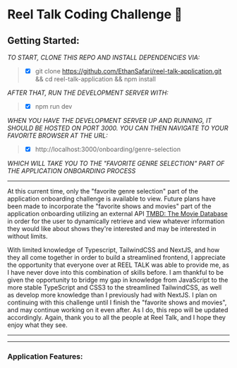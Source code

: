 # Reel Talk Coding Challenge 🎥

## Getting Started:

_TO START, CLONE THIS REPO AND INSTALL DEPENDENCIES VIA:_

> - [x] git clone https://github.com/EthanSafari/reel-talk-application.git && cd reel-talk-application && npm install

_AFTER THAT, RUN THE DEVELOPMENT SERVER WITH:_

> - [x] npm run dev

_WHEN YOU HAVE THE DEVELOPMENT SERVER UP AND RUNNING, IT SHOULD BE HOSTED ON PORT 3000. YOU CAN THEN NAVIGATE TO YOUR FAVORITE BROWSER AT THE URL:_

> - [x] http://localhost:3000/onboarding/genre-selection

_WHICH WILL TAKE YOU TO THE "FAVORITE GENRE SELECTION" PART OF THE APPLICATION ONBOARDING PROCESS_

- - - -

At this current time, only the "favorite genre selection" part of the application onboarding challenge is available to view. Future plans have been made to incorporate the "favorite shows and movies"
part of the application onboarding utilizing an external API [TMBD: The Movie Database](https://developer.themoviedb.org/docs) in order for the user to dynamically retrieve and view whatever information they would like about shows they're interested and may be interested in without limits.

With limited knowledge of Typescript, TailwindCSS and NextJS, and how they all come together in order to build a streamlined frontend, I appreciate the opportunity that everyone over at REEL TALK was able to provide me, as I have never dove into this combination of skills before. I am thankful to be given the opportunity to bridge my gap in knowledge from JavaScript to the more stable TypeScript and CSS3 to the streamlined TailwindCSS, as well as develop more knowledge than I previously had with NextJS. I plan on continuing with this challenge until I finish the "favorite shows and movies", and may continue working on it even after. As I do, this repo will be updated accordingly. Again, thank you to all the people at Reel Talk, and I hope they enjoy what they see.

- - - -
- - - -

### Application Features: ###
